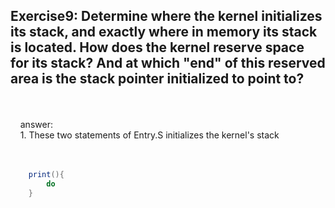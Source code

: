 ##  Exercise9:  Determine where the kernel initializes its stack, and exactly where in memory its stack is located. How does the kernel reserve space for its stack? And at which "end" of this reserved area is the stack pointer initialized to point to?  
<br>
<br>
&nbsp;&nbsp;&nbsp;&nbsp;answer:<br>
&nbsp;&nbsp;&nbsp;&nbsp;1. These two statements of Entry.S initializes the kernel's stack<br><br><br>






``` java
    print(){
        do
    }
```
   
